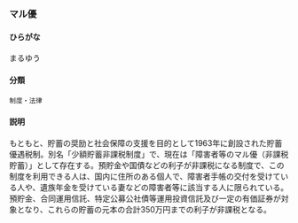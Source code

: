<div style="display:none;">

## [あ行](securities-terms?id=あ行)
## [か行](securities-terms?id=か行)
## [さ行](securities-terms?id=さ行)
## [た行](securities-terms?id=た行)
## [な行](securities-terms?id=な行)
## [は行](securities-terms?id=は行)
## [ま行](securities-terms?id=ま行)

</div>

### マル優

#### ひらがな

まるゆう

#### 分類

`制度・法律`

#### 説明

もともと、貯蓄の奨励と社会保障の支援を目的として1963年に創設された貯蓄優遇税制。別名「少額貯蓄非課税制度」で、現在は「障害者等のマル優（非課税貯蓄）」として存在する。預貯金や国債などの利子が非課税になる制度で、この制度を利用できる人は、国内に住所のある個人で、障害者手帳の交付を受けている人や、遺族年金を受けている妻などの障害者等に該当する人に限られている。預貯金、合同運用信託、特定公募公社債等運用投資信託及び一定の有価証券が対象となり、これらの貯蓄の元本の合計350万円までの利子が非課税となる。

<div style="display:none;">

## [や行](securities-terms?id=や行)
## [ら行](securities-terms?id=ら行)
## [わ行](securities-terms?id=わ行)
## [英数字・記号](securities-terms?id=英数字・記号)

</div>

